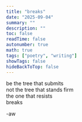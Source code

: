 ```yaml
---
title: "breaks"
date: "2025-09-04"
summary: ""
description: ""
toc: false
readTime: false
autonumber: true
math: true
tags: ["poetry", "writing"]
showTags: false
hideBackToTop: false
---
```


be the tree that submits    
not the tree that stands firm  
the one that resists  
breaks   

-aw